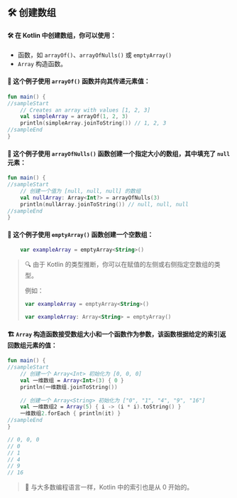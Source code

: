 ## 🛠️ 创建数组

#### 🛠️ 在 Kotlin 中创建数组，你可以使用：
 * 函数，如 `arrayOf()`、`arrayOfNulls()` 或 `emptyArray()`
 * `Array` 构造函数。

#### 🌟 这个例子使用 `arrayOf()` 函数并向其传递元素值：

```kotlin
fun main() {
//sampleStart
    // Creates an array with values [1, 2, 3]
    val simpleArray = arrayOf(1, 2, 3)
    println(simpleArray.joinToString()) // 1, 2, 3
//sampleEnd
}
```


#### 🚀 这个例子使用 `arrayOfNulls()` 函数创建一个指定大小的数组，其中填充了 `null` 元素：

```kotlin
fun main() {
//sampleStart
    // 创建一个值为 [null, null, null] 的数组
    val nullArray: Array<Int?> = arrayOfNulls(3)
    println(nullArray.joinToString()) // null, null, null
//sampleEnd
}
```


#### 🚫 这个例子使用 `emptyArray()` 函数创建一个空数组：

```kotlin
    var exampleArray = emptyArray<String>()
```

> 🔍 由于 Kotlin 的类型推断，你可以在赋值的左侧或右侧指定空数组的类型。
>
> 例如：
> ```Kotlin
> var exampleArray = emptyArray<String>()
>
> var exampleArray: Array<String> = emptyArray()
>```


#### 🏗️ `Array` 构造函数接受数组大小和一个函数作为参数，该函数根据给定的索引返回数组元素的值：

```kotlin
fun main() {
//sampleStart
    // 创建一个 Array<Int> 初始化为 [0, 0, 0]
    val 一维数组 = Array<Int>(3) { 0 }
    println(一维数组.joinToString())
    
    // 创建一个 Array<String> 初始化为 ["0", "1", "4", "9", "16"]
    val 一维数组2 = Array(5) { i -> (i * i).toString() }
    一维数组2.forEach { println(it) }
//sampleEnd
}

// 0, 0, 0
// 0
// 1
// 4
// 9
// 16
```

> 🔢 与大多数编程语言一样，Kotlin 中的索引也是从 0 开始的。
